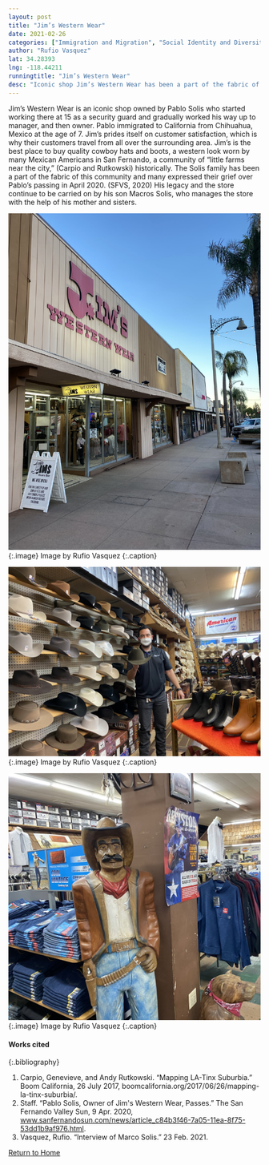 ```yaml
---
layout: post
title: "Jim’s Western Wear"
date: 2021-02-26
categories: ["Immigration and Migration", "Social Identity and Diversity"]
author: "Rufio Vasquez"
lat: 34.28393
lng: -118.44211
runningtitle: "Jim’s Western Wear"
desc: "Iconic shop Jim’s Western Wear has been a part of the fabric of San Fernando for over 60 years."
---
```

Jim’s Western Wear is an iconic shop owned by Pablo Solis who started working there at 15 as a security guard and gradually worked his way up to manager, and then owner. Pablo immigrated to California from Chihuahua, Mexico at the age of 7. Jim’s prides itself on customer satisfaction, which is why their customers travel from all over the surrounding area. Jim’s is the best place to buy quality cowboy hats and boots, a western look worn by many Mexican Americans in San Fernando, a community of “little farms near the city,” (Carpio and Rutkowski) historically. The Solis family has been a part of the fabric of this community and many expressed their grief over Pablo’s passing in April 2020. (SFVS, 2020) His legacy and the store continue to be carried on by his son Macros Solis, who manages the store with the help of his mother and sisters.

![Jim’s Western Wear est. 1947](images/JimsWesternWear_Pin4_Image1jpg.jpg)
   {:.image} 
Image by Rufio Vasquez 
   {:.caption} 
   
![Marcos Solis son of Pablo Solis](images/JimsWesternWear_Pin4_Image2.jpg)
   {:.image} 
Image by Rufio Vasquez
   {:.caption} 
   
![Wood carved vaquero inside Jim’s Western Wear](images/JimsWesternWear_Pin4_Image3.jpg)
   {:.image} 
Image by Rufio Vasquez
   {:.caption} 


#### Works cited

{:.bibliography}
1. Carpio, Genevieve, and Andy Rutkowski. “Mapping LA-Tinx Suburbia.” Boom California, 26 July 2017, boomcalifornia.org/2017/06/26/mapping-la-tinx-suburbia/. 
2. Staff. “Pablo Solis, Owner of Jim's Western Wear, Passes.” The San Fernando Valley Sun, 9 Apr. 2020, www.sanfernandosun.com/news/article_c84b3f46-7a05-11ea-8f75-53dd1b9af976.html. 
3. Vasquez, Rufio. “Interview of Marco Solis.” 23 Feb. 2021. 

[Return to Home](https://uclachicanxstudies.github.io/BarrioSuburbanisms/)
